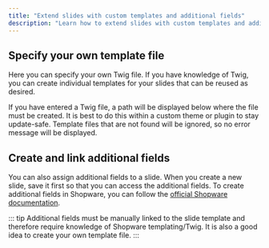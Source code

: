 ```yaml
---
title: "Extend slides with custom templates and additional fields"
description: "Learn how to extend slides with custom templates and additional fields to customize them as needed."
---
```


## Specify your own template file

Here you can specify your own Twig file. If you have knowledge of Twig, you can create individual templates for your slides that can be reused as desired.

If you have entered a Twig file, a path will be displayed below where the file must be created. It is best to do this within a custom theme or plugin to stay update-safe. Template files that are not found will be ignored, so no error message will be displayed.

## Create and link additional fields

You can also assign additional fields to a slide. When you create a new slide, save it first so that you can access the additional fields. To create additional fields in Shopware, you can follow the [official Shopware documentation](https://docs.shopware.com/en/shopware-6-en/settings/custom-fields).

::: tip 
Additional fields must be manually linked to the slide template and therefore require knowledge of Shopware templating/Twig. It is also a good idea to create your own template file.
:::
